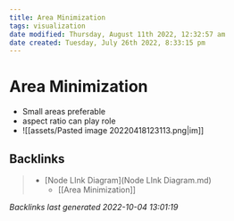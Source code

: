 ```yaml
---
title: Area Minimization
tags: visualization
date modified: Thursday, August 11th 2022, 12:32:57 am
date created: Tuesday, July 26th 2022, 8:33:15 pm
---
```


# Area Minimization
- Small areas preferable
- aspect ratio can play role
- ![[assets/Pasted image 20220418123113.png|im]]

## Backlinks

> - [Node LInk Diagram](Node LInk Diagram.md)
>   - [[Area Minimization]]

_Backlinks last generated 2022-10-04 13:01:19_
